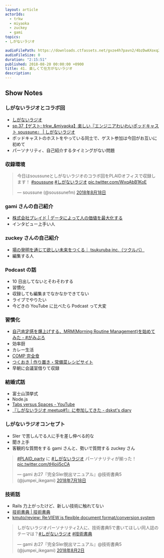 ```yaml
---
layout: article
actorIds:
  - trkw
  - miyaoka
  - zuckey
  - gami
topics:
- しがないラジオ

audioFilePath: https://downloads.ctfassets.net/gvze4h7pavn2/4bzDwAXoxq2GEOkIAmSwmu/ea99a7a4db44e45025a4f73c20eb70f3/41.mp3
audioFileSize: 0
duration: "2:15:51"
published: 2018-08-20 00:00:00 +0900
title: 41. 楽しくて仕方がないラジオ
description:
---
```


## Show Notes

### しがないラジオとコラボ回

* [しがないラジオ](https://shiganai.org/)
* [sp.37【ゲスト: trkw\_&miyaoka】楽しい『エンジニアわいわいポッドキャスト soussune』 | しがないラジオ](https://shiganai.org/ep/sp37-soussunefm)
* ポッドキャストのホストをやっている同士で、ゲスト参加は今回がお互いに初めて
* パーソナリティ、自己紹介するタイミングがない問題

### 収録環境

<blockquote class="twitter-tweet" data-lang="ja"><p lang="ja" dir="ltr">今日はsoussuneとしがないラジオのコラボ回をPLAIDオフィスで収録します！ <a href="https://twitter.com/hashtag/soussune?src=hash&amp;ref_src=twsrc%5Etfw">#soussune</a> <a href="https://twitter.com/hashtag/%E3%81%97%E3%81%8C%E3%81%AA%E3%81%84%E3%83%A9%E3%82%B8%E3%82%AA?src=hash&amp;ref_src=twsrc%5Etfw">#しがないラジオ</a> <a href="https://t.co/WxqAbB1KoE">pic.twitter.com/WxqAbB1KoE</a></p>&mdash; soussune (@soussunefm) <a href="https://twitter.com/soussunefm/status/1030627500865380353?ref_src=twsrc%5Etfw">2018年8月18日</a></blockquote>
<script async src="https://platform.twitter.com/widgets.js" charset="utf-8"></script>

### gami さんの自己紹介

* [株式会社プレイド | データによって人の価値を最大化する](https://plaid.co.jp/)
* インタビュー上手い人

### zuckey さんの自己紹介

* [場の発明を通じて欲しい未来をつくる｜ tsukuruba inc.（ツクルバ）](https://tsukuruba.com/)
* 編集する人

### Podcast の話

* 10 日出してないとそわそわする
* 習慣化
* 収録しても編集までなかなかできてない
* ライブでやりたい
* 今どきの YouTube に比べたら Podcast って大変

### 習慣化

* [自己肯定感を爆上げする、MRM(Morning Routine Management)を始めてみた - #がみぶろ](https://jumpei-ikegami.hatenablog.com/entry/2018/01/04/091643)
* 効率厨
* カレー生活
* [COMP 完全食](http://www.comp.jp/)
* [つくおき | 作り置き・常備菜レシピサイト](https://cookien.com/)
* 早朝に会議室借りて収録

### 結婚式話

* 富士山頂挙式
* Node.js
* [Tabs versus Spaces - YouTube](https://www.youtube.com/watch?v=SsoOG6ZeyUI)
* [『しがないラジオ meetup#1』に参加してきた - dskst's diary](http://dskst9.hatenablog.com/entry/2018/05/26/191848)

### しがないラジオコンセプト

* SIer で苦しんでる人に手を差し伸べる的な
* 聞き上手
* 客観的な質問をする gami さんと、勢いで質問する zuckey さん

<blockquote class="twitter-tweet" data-lang="ja"><p lang="ja" dir="ltr"><a href="https://twitter.com/hashtag/PLAID_party?src=hash&amp;ref_src=twsrc%5Etfw">#PLAID_party</a> に <a href="https://twitter.com/hashtag/%E3%81%97%E3%81%8C%E3%81%AA%E3%81%84%E3%83%A9%E3%82%B8%E3%82%AA?src=hash&amp;ref_src=twsrc%5Etfw">#しがないラジオ</a> パーソナリティが揃った！ <a href="https://t.co/tHloji5cCA">pic.twitter.com/tHloji5cCA</a></p>&mdash; gami お27『完全SIer脱出マニュアル』@技術書典5 (@jumpei_ikegami) <a href="https://twitter.com/jumpei_ikegami/status/1019547705150922753?ref_src=twsrc%5Etfw">2018年7月18日</a></blockquote>
<script async src="https://platform.twitter.com/widgets.js" charset="utf-8"></script>

### 技術話

* Rails 力上がったけど、新しい技術に触れてない
* [技術書典 | 技術書典](https://techbookfest.org/)
* [kmuto/review: Re:VIEW is flexible document format/conversion system](https://github.com/kmuto/review)

<blockquote class="twitter-tweet" data-lang="ja"><p lang="ja" dir="ltr">しがないラジオパーソナリティ2人に、技術書典5で書いてほしい同人誌のテーマは？<a href="https://twitter.com/hashtag/%E3%81%97%E3%81%8C%E3%81%AA%E3%81%84%E3%83%A9%E3%82%B8%E3%82%AA?src=hash&amp;ref_src=twsrc%5Etfw">#しがないラジオ</a> <a href="https://twitter.com/hashtag/%E6%8A%80%E8%A1%93%E6%9B%B8%E5%85%B8?src=hash&amp;ref_src=twsrc%5Etfw">#技術書典</a></p>&mdash; gami お27『完全SIer脱出マニュアル』@技術書典5 (@jumpei_ikegami) <a href="https://twitter.com/jumpei_ikegami/status/1024979904218116096?ref_src=twsrc%5Etfw">2018年8月2日</a></blockquote>
<script async src="https://platform.twitter.com/widgets.js" charset="utf-8"></script>

